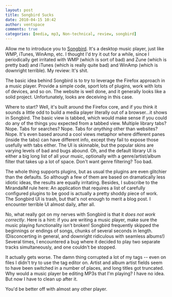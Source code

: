 ```yaml
---
layout: post
title: Songbird Sucks
date: 2010-04-15 10:42
author: ventspace
comments: true
categories: [media, mp3, Non-technical, review, songbird]
---
```

Allow me to introduce you to <a href="http://www.getsongbird.com/">Songbird</a>. It's a desktop music player, just like WMP, iTunes, WinAmp, etc. I thought I'd try it out for a while, since I periodically get irritated with WMP (which is sort of bad) and Zune (which is pretty bad) and iTunes (which is really quite bad) and WinAmp (which is downright terrible). My review: It's shit.

The basic idea behind Songbird is to try to leverage the Firefox approach in a music player. Provide a simple code, sport lots of plugins, work with lots of devices, and so on. The website is well done, and it generally looks like a solid project. Unfortunately, looks are deceiving in this case.

Where to start? Well, it's built around the Firefox core, and if you think it sounds a little odd to build a media player literally out of a browser...it shows in Songbird. The basic view is tabbed, which would make sense if you could do any of the things you expected from a tabbed view. Multiple library tabs? Nope. Tabs for searches? Nope. Tabs for <i>anything</i> other than websites? Nope. It's even based around a cool views metaphor where different panes (inside the tabs) can have different info, except they fail to expose those usefully with tabs either. The UI is skinnable, but the popular skins are varying levels of bad and bugs abound. Oh, and the default library UI is either a big long list of all your music, optionally with a genre/artist/album filter that takes up a lot of space. Don't want genre filtering? Too bad.

The whole thing supports plugins, but as usual the plugins are even glitchier than the defaults. So although a few of them are based on dramatically less idiotic ideas, the results are equally irritating. Besides, I subscribe to the MirandaIM rule here: An application that requires a list of carefully configured plugins to be good is actually a pretty shoddy piece of work. The Songbird UI is trash, but that's not enough to merit a blog post. I encounter terrible UI almost daily, after all.

No, what really got on my nerves with Songbird is that it <i>does not work correctly</i>. Here is a hint: if you are writing a music player, make sure the music playing functionality isn't broken! Songbird frequently skipped the beginnings or endings of songs, chunks of several seconds in length. (Disconcerting in general, and downright ridiculous with seamless albums!) Several times, I encountered a bug where it decided to play two separate tracks simultaneously, and one couldn't be stopped. 

It actually gets worse. The damn thing corrupted a lot of my tags -- even on files I didn't try to use the tag editor on. Artist and album artist fields seem to have been switched in a number of places, and long titles got truncated. Why would a music player be editing MP3s that I'm playing? I have no idea. But now I have to clean up after it.

You'd be better off with almost any other player.
